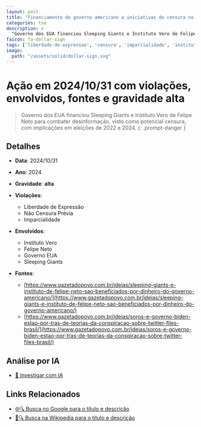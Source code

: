 ```yaml
---
layout: post
title: "Financiamento do governo americano a iniciativas de censura no Brasil"
categories: tse
description: > 
  "Governo dos EUA financiou Sleeping Giants e Instituto Vero de Felipe Neto para combater desinformação, visto como potencial censura, com implicações em eleições de 2022 e 2024."
faicon: fa-dollar-sign
tags: ['liberdade-de-expressao', 'censura', 'imparcialidade', 'instituto-vero', 'felipe-neto', 'governo-eua', 'sleeping-giants', 'gravidade-alta', 'financiamento', 'censura', 'desinformacao', 'eua']
image:
  path: "/assets/solid/dollar-sign.svg"
---
```


# Ação em 2024/10/31 com violações, envolvidos, fontes e gravidade alta

> Governo dos EUA financiou Sleeping Giants e Instituto Vero de Felipe Neto para combater desinformação, visto como potencial censura, com implicações em eleições de 2022 e 2024.
{: .prompt-danger }

## Detalhes
- **Data**: 2024/10/31
- **Ano**: 2024
- **Gravidade**: **alta** <i class="fas fa-dollar-sign"></i>

- **Violações**:
  - Liberdade de Expressão
  - Não Censura Prévia
  - Imparcialidade
- **Envolvidos**:
  - Instituto Vero
  - Felipe Neto
  - Governo EUA
  - Sleeping Giants
- **Fontes**:
  - [https://www.gazetadopovo.com.br/ideias/sleeping-giants-e-instituto-de-felipe-neto-sao-beneficiados-por-dinheiro-do-governo-americano/](https://www.gazetadopovo.com.br/ideias/sleeping-giants-e-instituto-de-felipe-neto-sao-beneficiados-por-dinheiro-do-governo-americano/)
  - [https://www.gazetadopovo.com.br/ideias/soros-e-governo-biden-estao-por-tras-de-teorias-da-conspiracao-sobre-twitter-files-brasil/](https://www.gazetadopovo.com.br/ideias/soros-e-governo-biden-estao-por-tras-de-teorias-da-conspiracao-sobre-twitter-files-brasil/)

## Análise por IA
- [🤖 Investigar com IA](https://www.perplexity.ai/search?q=%20Financiamento%20do%20governo%20americano%20a%20iniciativas%20de%20censura%20no%20Brasil%20Governo%20dos%20EUA%20financiou%20Sleeping%20Giants%20e%20Instituto%20Vero%20de%20Felipe%20Neto%20para%20combater%20desinforma%C3%A7%C3%A3o%2C%20visto%20como%20potencial%20censura%2C%20com%20implica%C3%A7%C3%B5es%20em%20elei%C3%A7%C3%B5es%20de%202022%20e%202024.%20Liberdade%20de%20Express%C3%A3o%20N%C3%A3o%20Censura%20Pr%C3%A9via%20Imparcialidade%202024%20gravidade%20alta)

## Links Relacionados
- [🌐🔍 Busca no Google para o título e descrição](https://www.google.com/search?q=%20Financiamento%20do%20governo%20americano%20a%20iniciativas%20de%20censura%20no%20Brasil%20Governo%20dos%20EUA%20financiou%20Sleeping%20Giants%20e%20Instituto%20Vero%20de%20Felipe%20Neto%20para%20combater%20desinforma%C3%A7%C3%A3o%2C%20visto%20como%20potencial%20censura%2C%20com%20implica%C3%A7%C3%B5es%20em%20elei%C3%A7%C3%B5es%20de%202022%20e%202024.%20Liberdade%20de%20Express%C3%A3o%20N%C3%A3o%20Censura%20Pr%C3%A9via%20Imparcialidade%202024%20gravidade%20alta)
- [📖🔍 Busca na Wikipedia para o título e descrição](https://pt.wikipedia.org/w/index.php?search=%20Financiamento%20do%20governo%20americano%20a%20iniciativas%20de%20censura%20no%20Brasil%20Governo%20dos%20EUA%20financiou%20Sleeping%20Giants%20e%20Instituto%20Vero%20de%20Felipe%20Neto%20para%20combater%20desinforma%C3%A7%C3%A3o%2C%20visto%20como%20potencial%20censura%2C%20com%20implica%C3%A7%C3%B5es%20em%20elei%C3%A7%C3%B5es%20de%202022%20e%202024.%20Liberdade%20de%20Express%C3%A3o%20N%C3%A3o%20Censura%20Pr%C3%A9via%20Imparcialidade%202024%20gravidade%20alta)


